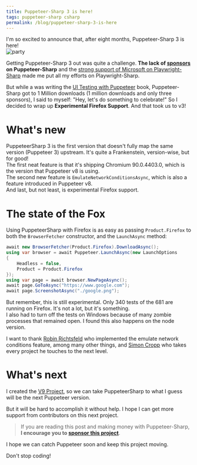 ```yaml
---
title: Puppeteer-Sharp 3 is here!
tags: puppeteer-sharp csharp
permalink: /blog/puppeteer-sharp-3-is-here
---
```


I'm so excited to announce that, after eight months, Puppeteer-Sharp 3 is here!  
![party](https://media.giphy.com/media/1yJEEsgy4q2bu/giphy.gif)

Getting Puppeteer-Sharp 3 out was quite a challenge. **The lack of [sponsors](https://github.com/sponsors/hardkoded) on Puppeteer-Sharp** and the [strong support of Microsoft on Playwright-Sharp](https://www.hardkoded.com/blog/playwright-sharp-joins-microsoft) made me put all my efforts on Playwright-Sharp.

But while a was writing the [UI Testing with Puppeteer](https://www.uitestingwithpuppeteer.com/) book, Puppeteer-Sharp got to 1 Million downloads (1 million downloads and only three sponsors), I said to myself: "Hey, let's do something to celebrate!" So I decided to wrap up **Experimental Firefox Support**. And that took us to v3!

# What's new

PuppeteerSharp 3 is the first version that doesn't fully map the same version (Puppeteer 3) upstream. It's quite a Frankenstein, version-wise, but for good!  
The first neat feature is that it's shipping Chromium 90.0.4403.0, which is the version that Puppeteer v8 is using.  
The second new feature is `EmulateNetworkConditionsAsync`, which is also a feature introduced in Puppeteer v8.  
And last, but not least, is experimental Firefox support.

# The state of the Fox

Using PuppeteerSharp with Firefox is as easy as passing `Product.Firefox` to both the `BrowserFetcher` constructor, and the `LaunchAsync` method:

```cs
await new BrowserFetcher(Product.Firefox).DownloadAsync();
using var browser = await Puppeteer.LaunchAsync(new LaunchOptions 
{ 
    Headless = false, 
    Product = Product.Firefox 
});
using var page = await browser.NewPageAsync();
await page.GoToAsync("https://www.google.com");
await page.ScreenshotAsync("./google.png");
```

But remember, this is still experimental. Only 340 tests of the 681 are running on Firefox. It's not a lot, but it's something.  
I also had to turn off the tests on Windows because of many zombie processes that remained open. I found this also happens on the node version.

I want to thank [Robin Richtsfeld](https://github.com/Androbin) who implemented the emulate network conditions feature, among many other things, and [Simon Cropp](https://github.com/SimonCropp) who takes every project he touches to the next level.

# What's next

I created the [V9 Project](https://github.com/hardkoded/puppeteer-sharp/projects/43), so we can take PuppeteerSharp to what I guess will be the next Puppeteer version.

But it will be hard to accomplish it without help. I hope I can get more support from contributors on this next project. 

> If you are reading this post and making money with Puppeteer-Sharp, **I encourage you to [sponsor this project](https://github.com/sponsors/hardkoded)**.

I hope we can catch Puppeteer soon and keep this project moving.  

Don't stop coding!
 
